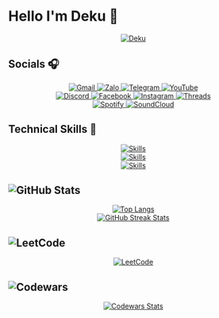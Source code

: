 # **Hello I'm Deku 🛌**

<p align="center">
  <a href="https://media.giphy.com/media/EHHi29hCF0hlm/giphy.gif?cid=ecf05e475e2xazzw0oqq4fxhrp1whpzatdr6rljxmtdlr4ye&ep=v1_gifs_related&rid=giphy.gif&ct=g">
    <img src="https://media.giphy.com/media/EHHi29hCF0hlm/giphy.gif?cid=ecf05e475e2xazzw0oqq4fxhrp1whpzatdr6rljxmtdlr4ye&ep=v1_gifs_related&rid=giphy.gif&ct=g" alt="Deku">
  </a>
</p>

## **Socials 🎧️**

<p align="center">
  <a href="mailto:your-email@gmail.com">
    <img src="https://img.shields.io/badge/Gmail-%23D14836.svg?style=for-the-badge&logo=gmail&logoColor=white" alt="Gmail">
  </a>
  <a href="https://zalo.me">
    <img src="https://img.shields.io/badge/Zalo-%230077FF.svg?style=for-the-badge&logo=zalo&logoColor=white" alt="Zalo">
  </a>
  <a href="https://telegram.org">
    <img src="https://img.shields.io/badge/Telegram-%2326A5E4.svg?style=for-the-badge&logo=telegram&logoColor=white" alt="Telegram">
  </a>
  <a href="https://youtube.com">
    <img src="https://img.shields.io/badge/YouTube-%23FF0000.svg?style=for-the-badge&logo=youtube&logoColor=white" alt="YouTube">
  </a><br>
  <a href="https://discord.com">
    <img src="https://img.shields.io/badge/Discord-%235865F2.svg?style=for-the-badge&logo=discord&logoColor=white" alt="Discord">
  </a>
  <a href="https://facebook.com">
    <img src="https://img.shields.io/badge/Facebook-%231877F2.svg?style=for-the-badge&logo=facebook&logoColor=white" alt="Facebook">
  </a>
  <a href="https://instagram.com">
    <img src="https://img.shields.io/badge/Instagram-%23E4405F.svg?style=for-the-badge&logo=instagram&logoColor=white" alt="Instagram">
  </a>
  <a href="https://threads.net">
    <img src="https://img.shields.io/badge/Threads-%23000000.svg?style=for-the-badge&logo=threads&logoColor=white" alt="Threads">
  </a><br>
  <a href="https://spotify.com">
    <img src="https://img.shields.io/badge/Spotify-%231ED760.svg?style=for-the-badge&logo=spotify&logoColor=white" alt="Spotify">
  </a>
  <a href="https://soundcloud.com">
    <img src="https://img.shields.io/badge/SoundCloud-%23FF5500.svg?style=for-the-badge&logo=soundcloud&logoColor=white" alt="SoundCloud">
  </a>
</p>

## **Technical Skills 🐤**

<p align="center">
  <a href="https://skillicons.dev">
    <img src="https://skillicons.dev/icons?i=cpp,c,powershell,java,py" alt="Skills">
  </a><br>
  <a href="https://skillicons.dev">
    <img src="https://skillicons.dev/icons?i=html,css,js,bootstrap,ps" alt="Skills">
  </a><br>
  <a href="https://skillicons.dev">
    <img src="https://skillicons.dev/icons?i=vscode,github,git,discord,figma" alt="Skills">
  </a>
</p>

## ![GitHub Stats](https://img.shields.io/badge/GitHub_Stats-%23000000.svg?style=for-the-badge&logo=github&logoColor=white)

<p align="center">
  <a href="https://github.com/anuraghazra/github-readme-stats">
    <img src="https://github-readme-stats.vercel.app/api/top-langs/?username=Entes-steinla&layout=compact&theme=github_dark" alt="Top Langs">
  </a><br>
  <a href="https://github-readme-streak-stats.herokuapp.com">
    <img src="https://github-readme-streak-stats.herokuapp.com/?user=Entes-steinla&theme=dark&hide_border=false" alt="GitHub Streak Stats">
  </a>
</p>

<!-- ![Deku's GitHub stats](https://github-readme-stats.vercel.app/api?username=Entes-steinla&show_icons=true&theme=github_dark) -->

## ![LeetCode](https://img.shields.io/badge/LeetCode-%23FFA116.svg?style=for-the-badge&logo=leetcode&logoColor=white)

<p align="center">
  <a href="https://leetcode.com/u/Entes-steinla/">
    <img src="https://leetcard.jacoblin.cool/Entes-steinla?ext=heatmap" alt="LeetCode">
  </a>
</p>

## ![Codewars](https://img.shields.io/badge/Codewars-%23AD2C27.svg?style=for-the-badge&logo=codewars&logoColor=white)

<p align="center">
  <a href="https://www.codewars.com/users/Entes-steinla">
    <img src="https://github.r2v.ch/codewars?user=Entes-steinla&name=true&top_languages=true&theme=dark&hide_clan=false&stroke=%23606060" alt="Codewars Stats">
  </a>
</p>
